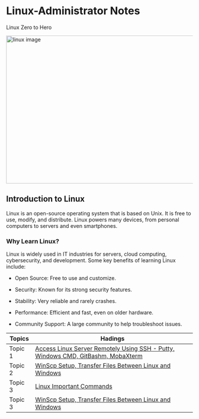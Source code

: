 # Linux-Administrator Notes
Linux Zero to Hero

<div>
  <img src="https://github.com/user-attachments/assets/e3c00888-844c-47a6-8184-f97dadc19a3a" alt="linux image" height=400 width=800>
</div>

## Introduction to Linux

Linux is an open-source operating system that is based on Unix. It is free to use, modify, and distribute. Linux powers many devices, from personal computers to servers and even smartphones.

### Why Learn Linux?

Linux is widely used in IT industries for servers, cloud computing, cybersecurity, and development. Some key benefits of learning Linux include:

+ Open Source: Free to use and customize.

+ Security: Known for its strong security features.

+ Stability: Very reliable and rarely crashes.

+ Performance: Efficient and fast, even on older hardware.

+ Community Support: A large community to help troubleshoot issues.


| Topics | Hadings |
|----------|----------|
| Topic 1    | [Access Linux Server Remotely Using SSH - Putty, Windows CMD, GitBashm, MobaXterm](https://github.com/CipherXAbhi/Linux-Tutorial/blob/fb926599796b0c6e7e8242ffc8d8590da9aea653/Access%20Linux%20Server%20Remotely%20Using%20SSH%20-%20Putty%20%7C%20Windows%20CMD%20%7C%20GitBash%20%7C%20MobaXterm/Access%20Linux%20Server.md)   |
| Topic 2    | [WinScp Setup, Transfer Files Between Linux and Windows](https://github.com/CipherXAbhi/Linux-Tutorial/blob/11c08fd2fa44cb48ad2a9f9c14e04a92428e6a16/WinScp%20Setup%20%7C%20Transfer%20Files%20Between%20Linux%20and%20Windows/File%20transfer.md)   |
| Topic 3    | [Linux Important Commands](Linux-Command/linux-command.md)   |
| Topic 3    | [WinScp Setup, Transfer Files Between Linux and Windows](https://github.com/CipherXAbhi/Linux-Tutorial/blob/11c08fd2fa44cb48ad2a9f9c14e04a92428e6a16/WinScp%20Setup%20%7C%20Transfer%20Files%20Between%20Linux%20and%20Windows/File%20transfer.md)   |
